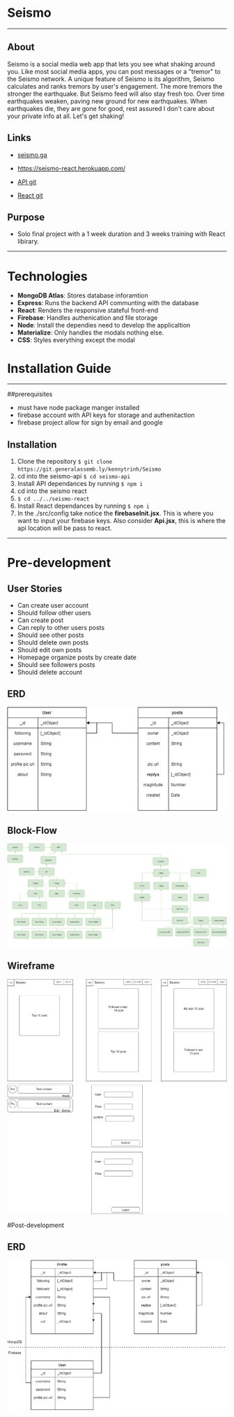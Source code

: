 # Seismo
-------
## About
Seismo is a social media web app that lets you see what shaking around you. Like most social media apps, you can post messages or a "tremor" to the Seismo network. A unique feature of Seismo is its algorithm, Seismo calculates and ranks tremors by user's engagement. The more tremors the stronger the earthquake. But Seismo feed will also stay fresh too. Over time earthquakes weaken, paving new ground for new earthquakes. When earthquakes die, they are gone for good, rest assured I don't care about your private info at all. Let's get shaking!


## Links
- [seismo.ga](http://seismo.ga)
- https://seismo-react.herokuapp.com/

- [API git](https://github.com/nick3point5/seismo-api)
- [React git](https://github.com/nick3point5/seismo-react)

## Purpose
- Solo final project with a 1 week duration and 3 weeks training with React libirary.
-------
# Technologies
- **MongoDB Atlas**: Stores database inforamtion
- **Express**: Runs the backend API communting with the database
- **React**: Renders the responsive stateful front-end
- **Firebase**: Handles authenication and file storage
- **Node**: Install the dependies need to develop the applicaltion
- **Materialize**: Only handles the modals nothing else.
- **CSS**: Styles everything except the modal

# Installation Guide
-------
##prerequisites
- must have node package manger installed
- firebase account with API keys for storage and authenitaction
- firebase project allow for sign by email and google

## Installation

1. Clone the repository
    `$ git clone https://git.generalassemb.ly/kennytrinh/Seismo`
2. cd into the seismo-api 
   `$ cd seismo-api`
3. Install API dependances by running 
   `$ npm i`
4. cd into the seismo react 
5. `$ cd ../../seismo-react`
6. Install React dependances by running 
   `$ npm i`
7. In the ./src/config take notice the **firebaseInit.jsx**. This is where you want to input your firebase keys. Also consider **Api.jsx**, this is where the api location will be pass to react. 
-------
# Pre-development 
## User Stories
* Can create user account
* Should follow other users
* Can create post
* Can reply to other users posts
* Should see other posts
* Should delete own posts
* Should edit own posts
* Homepage organize posts by create date
* Should see followers posts
* Should delete account

## ERD

![](./plan/plan-ERD.png)

## Block-Flow

![](./plan/plan-Process.png)

## Wireframe

![](./plan/plan-Wireframe.png)

#Post-development 

## ERD

![](./plan/real-ERD.png)